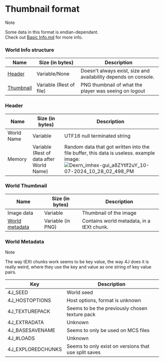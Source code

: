 # Thumbnail format

> [!NOTE]
> Some data in this format is endian-dependant.   
> Check out [Basic Info.md](../Basic%20Info.md/#Endianness) for more info.

### World Info structure
| Name | Size (in bytes) | Description |
|------|-----------------|-------------|
| [Header](#header) | Variable/None | Doesn't always exist, size and availability depends on console. | 
| [Thumbnail](#world-thumbnail) | Variable (Rest of file) | PNG thumbnail of what the player was seeing on logout

### Header
| Name | Size (in bytes) | Description |
|------|-----------------|-------------|
| World Name | Variable | UTF16 null terminated string
| Memory | Variable (Rest of data after World Name) | Random data that got written into the file buffer, this data is useless. example image: ![Dexrn_imhex-gui_a8ZYtlf2uY_10-07-2024_10_28_02_498_PM](https://github.com/user-attachments/assets/f1f3e55c-c678-4589-9ef6-5344ef286c0c)

### World Thumbnail
| Name | Size (in bytes) | Description |
|------|-----------------|-------------|
| Image data | Variable | Thumbnail of the image |
| [World metadata](#world-metadata) | Variable (in PNG) | Contains world metadata, in a tEXt chunk. |

### World Metadata
> [!NOTE]
> The way tEXt chunks work seems to be key value, the way 4J does it is really weird, where they use the key and value as one string of key value pairs.

| Key | Description                                                        |
|-----|--------------------------------------------------------------------|
| 4J_SEED           | World seed                                           | 
| 4J_HOSTOPTIONS    | Host options, format is unknown                      |
| 4J_TEXTUREPACK    | Seems to be the previously chosen texture pack       |
| 4J_EXTRADATA      | Unknown                                              |
| 4J_BASESAVENAME   | Seems to only be used on MCS files                   |
| 4J_#LOADS         | Unknown                                              |
| 4J_EXPLOREDCHUNKS | Seems to only exist on versions that use split saves |


